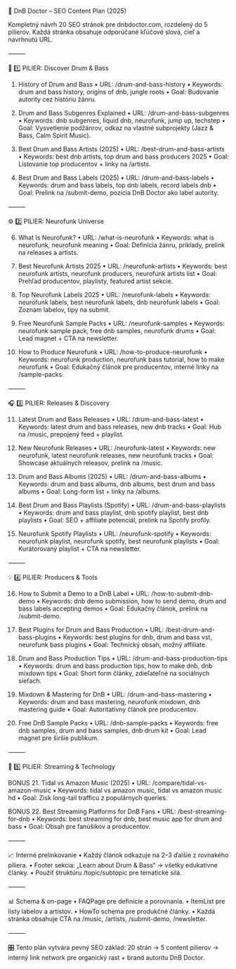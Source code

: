 🎯 DnB Doctor – SEO Content Plan (2025)

Kompletný návrh 20 SEO stránok pre dnbdoctor.com, rozdelený do 5 pilierov. Každá stránka obsahuje odporúčané kľúčové slová, cieľ a navrhnutú URL.

⸻

🧩 1️⃣ PILIER: Discover Drum & Bass

1. History of Drum and Bass
	•	URL: /drum-and-bass-history
	•	Keywords: drum and bass history, origins of dnb, jungle roots
	•	Goal: Budovanie autority cez históriu žánru.

2. Drum and Bass Subgenres Explained
	•	URL: /drum-and-bass-subgenres
	•	Keywords: dnb subgenres, liquid dnb, neurofunk, jump up, techstep
	•	Goal: Vysvetlenie podžánrov, odkaz na vlastné subprojekty (Jazz & Bass, Calm Spirit Music).

3. Best Drum and Bass Artists (2025)
	•	URL: /best-drum-and-bass-artists
	•	Keywords: best dnb artists, top drum and bass producers 2025
	•	Goal: Listovanie top producentov + linky na /artists.

4. Best Drum and Bass Labels (2025)
	•	URL: /drum-and-bass-labels
	•	Keywords: drum and bass labels, top dnb labels, record labels dnb
	•	Goal: Prelink na /submit-demo, pozícia DnB Doctor ako label autority.

⸻

⚙️ 2️⃣ PILIER: Neurofunk Universe

6. What Is Neurofunk?
	•	URL: /what-is-neurofunk
	•	Keywords: what is neurofunk, neurofunk meaning
	•	Goal: Definícia žánru, príklady, prelink na releases a artists.

7. Best Neurofunk Artists 2025
	•	URL: /neurofunk-artists
	•	Keywords: best neurofunk artists, neurofunk producers, neurofunk artists list
	•	Goal: Prehľad producentov, playlisty, featured artist sekcie.

8. Top Neurofunk Labels 2025
	•	URL: /neurofunk-labels
	•	Keywords: neurofunk labels, best neurofunk labels, dnb neurofunk labels
	•	Goal: Zoznam labelov, tipy na submit.

9. Free Neurofunk Sample Packs
	•	URL: /neurofunk-samples
	•	Keywords: neurofunk sample pack, free dnb samples, neurofunk drums
	•	Goal: Lead magnet + CTA na newsletter.

10. How to Produce Neurofunk
	•	URL: /how-to-produce-neurofunk
	•	Keywords: neurofunk production, neurofunk bass tutorial, how to make neurofunk
	•	Goal: Edukačný článok pre producentov, interné linky na /sample-packs.

⸻

🎧 3️⃣ PILIER: Releases & Discovery

11. Latest Drum and Bass Releases
	•	URL: /drum-and-bass-latest
	•	Keywords: latest drum and bass releases, new dnb tracks
	•	Goal: Hub na /music, prepojený feed + playlist.

12. New Neurofunk Releases
	•	URL: /neurofunk-latest
	•	Keywords: new neurofunk, latest neurofunk releases, new neurofunk tracks
	•	Goal: Showcase aktuálnych releasov, prelink na /music.

13. Drum and Bass Albums (2025)
	•	URL: /drum-and-bass-albums
	•	Keywords: drum and bass albums, dnb albums, best drum and bass albums
	•	Goal: Long-form list + linky na /albums.

14. Best Drum and Bass Playlists (Spotify)
	•	URL: /drum-and-bass-playlists
	•	Keywords: drum and bass playlist, dnb spotify playlist, best dnb playlists
	•	Goal: SEO + affiliate potenciál, prelink na Spotify profily.

15. Neurofunk Spotify Playlists
	•	URL: /neurofunk-spotify
	•	Keywords: neurofunk playlist, neurofunk spotify, best neurofunk playlists
	•	Goal: Kurátorovaný playlist + CTA na newsletter.

⸻

💡 4️⃣ PILIER: Producers & Tools

16. How to Submit a Demo to a DnB Label
	•	URL: /how-to-submit-dnb-demo
	•	Keywords: dnb demo submission, how to send demo, drum and bass labels accepting demos
	•	Goal: Edukačný článok, prelink na /submit-demo.

17. Best Plugins for Drum and Bass Production
	•	URL: /best-drum-and-bass-plugins
	•	Keywords: best plugins for dnb, drum and bass vst, neurofunk bass plugins
	•	Goal: Technický obsah, možný affiliate.

18. Drum and Bass Production Tips
	•	URL: /drum-and-bass-production-tips
	•	Keywords: drum and bass production tips, how to make dnb, dnb mixdown tips
	•	Goal: Short form články, zdieľateľné na sociálnych sieťach.

19. Mixdown & Mastering for DnB
	•	URL: /drum-and-bass-mastering
	•	Keywords: drum and bass mastering, neurofunk mixdown, dnb mastering guide
	•	Goal: Autoritatívny článok pre producentov.

20. Free DnB Sample Packs
	•	URL: /dnb-sample-packs
	•	Keywords: free dnb samples, drum and bass samples, dnb drum kit
	•	Goal: Lead magnet pre širšie publikum.

⸻

📡 5️⃣ PILIER: Streaming & Technology

BONUS 21. Tidal vs Amazon Music (2025)
	•	URL: /compare/tidal-vs-amazon-music
	•	Keywords: tidal vs amazon music, tidal vs amazon music hd
	•	Goal: Zisk long-tail trafficu z populárnych queries.

BONUS 22. Best Streaming Platforms for DnB Fans
	•	URL: /best-streaming-for-dnb
	•	Keywords: best streaming for dnb, best music app for drum and bass
	•	Goal: Obsah pre fanúšikov a producentov.

⸻

📈 Interné prelinkovanie
	•	Každý článok odkazuje na 2–3 ďalšie z rovnakého piliera.
	•	Footer sekcia: „Learn about Drum & Bass“ → všetky edukatívne články.
	•	Použiť štruktúru /topic/subtopic pre tematické silá.

⸻

📊 Schema & on-page
	•	FAQPage pre definície a porovnania.
	•	ItemList pre listy labelov a artistov.
	•	HowTo schema pre produkčné články.
	•	Každá stránka obsahuje CTA na /music, /artists, /submit-demo, /newsletter.

⸻

🎛 Tento plán vytvára pevný SEO základ: 20 strán → 5 content pilierov → interný link network pre organický rast + brand autoritu DnB Doctor.